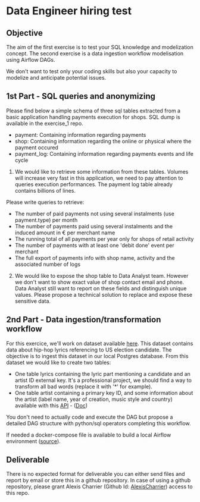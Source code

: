 # Data Engineer hiring test

## Objective

The aim of the first exercise is to test your SQL knowledge and modelization concept.
The second exercise is a data ingestion workflow modelisation using Airflow DAGs. 

We don't want to test only your coding skills but also your capacity to modelize and anticipate potential issues.



## 1st Part - SQL queries and anonymizing

Please find below a simple schema of three sql tables extracted from a basic application handling payments execution for shops. 
SQL dump is available in the exercise_1 repo.

- payment: Containing information regarding payments
- shop: Containing information regarding the online or physical where the payment occured
- payment_log: Containing information regarding payments events and life cycle


1) We would like to retrieve some information from these tables.
Volumes will increase very fast in this application, we need to pay attention to queries execution performances. The payment log table already contains billions of lines.

Please write queries to retrieve:
- The number of paid payments not using several instalments (use payment.type) per month
- The number of payments paid using several instalments and the induced amount in € per merchant name
- The running total of all payments per year only for shops of retail activity
- The number of payments with at least one 'debit done' event per merchant
- The full export of payments info with shop name, activity and the associated number of logs

2) We would like to expose the shop table to Data Analyst team. However we don't want to show exact value of shop contact email and phone.
Data Analyst still want to report on these fields and distinguish unique values.
Please propose a technical solution to replace and expose these sensitive data.



## 2nd Part - Data ingestion/transformation workflow

For this exercice, we'll work on dataset available [here](https://github.com/fivethirtyeight/data/blob/master/hip-hop-candidate-lyrics/genius_hip_hop_lyrics.csv). This dataset contains data about hip-hop lyrics referencing to US election candidate. The objective is to ingest this dataset in our local Postgres database.
From this dataset we would like to create two tables: 
- One table lyrics containing the lyric part mentioning a candidate and an artist ID external key. It's a professional project, we should find a way to transform all bad words (replace it with '*' for example).
- One table artist containing a primary key ID, and some information about the artist (label name, year of creation, music style and country) available with this [API](https://theaudiodb.com/api/) - ([Doc](https://www.theaudiodb.com/api_guide.php))

You don't need to actually code and execute the DAG but propose a detailed DAG structure with python/sql operators completing this workflow.

If needed a docker-compose file is available to build a local Airflow environment ([source](https://airflow.apache.org/docs/apache-airflow/stable/start/docker.html)).


## Deliverable

There is no expected format for deliverable you can either send files and report by email or store this in a github repository.
In case of using a github repository, please grant Alexis Charrier (Github Id: [AlexisCharrier](https://github.com/AlexisCharrier)) access to this repo.
